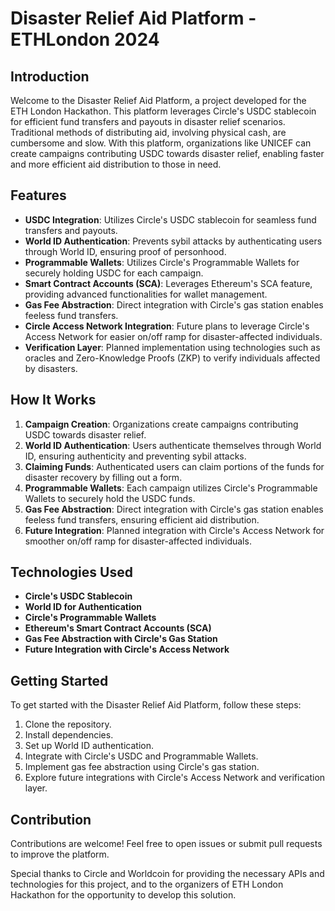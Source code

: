 # Disaster Relief Aid Platform - ETHLondon 2024

## Introduction

Welcome to the Disaster Relief Aid Platform, a project developed for the ETH London Hackathon. This platform leverages Circle's USDC stablecoin for efficient fund transfers and payouts in disaster relief scenarios. Traditional methods of distributing aid, involving physical cash, are cumbersome and slow. With this platform, organizations like UNICEF can create campaigns contributing USDC towards disaster relief, enabling faster and more efficient aid distribution to those in need.

## Features

- **USDC Integration**: Utilizes Circle's USDC stablecoin for seamless fund transfers and payouts.
- **World ID Authentication**: Prevents sybil attacks by authenticating users through World ID, ensuring proof of personhood.
- **Programmable Wallets**: Utilizes Circle's Programmable Wallets for securely holding USDC for each campaign.
- **Smart Contract Accounts (SCA)**: Leverages Ethereum's SCA feature, providing advanced functionalities for wallet management.
- **Gas Fee Abstraction**: Direct integration with Circle's gas station enables feeless fund transfers.
- **Circle Access Network Integration**: Future plans to leverage Circle's Access Network for easier on/off ramp for disaster-affected individuals.
- **Verification Layer**: Planned implementation using technologies such as oracles and Zero-Knowledge Proofs (ZKP) to verify individuals affected by disasters.

## How It Works

1. **Campaign Creation**: Organizations create campaigns contributing USDC towards disaster relief.
2. **World ID Authentication**: Users authenticate themselves through World ID, ensuring authenticity and preventing sybil attacks.
3. **Claiming Funds**: Authenticated users can claim portions of the funds for disaster recovery by filling out a form.
4. **Programmable Wallets**: Each campaign utilizes Circle's Programmable Wallets to securely hold the USDC funds.
5. **Gas Fee Abstraction**: Direct integration with Circle's gas station enables feeless fund transfers, ensuring efficient aid distribution.
6. **Future Integration**: Planned integration with Circle's Access Network for smoother on/off ramp for disaster-affected individuals.

## Technologies Used

- **Circle's USDC Stablecoin**
- **World ID for Authentication**
- **Circle's Programmable Wallets**
- **Ethereum's Smart Contract Accounts (SCA)**
- **Gas Fee Abstraction with Circle's Gas Station**
- **Future Integration with Circle's Access Network**

## Getting Started

To get started with the Disaster Relief Aid Platform, follow these steps:

1. Clone the repository.
2. Install dependencies.
3. Set up World ID authentication.
4. Integrate with Circle's USDC and Programmable Wallets.
5. Implement gas fee abstraction using Circle's gas station.
6. Explore future integrations with Circle's Access Network and verification layer.

## Contribution

Contributions are welcome! Feel free to open issues or submit pull requests to improve the platform.

Special thanks to Circle and Worldcoin for providing the necessary APIs and technologies for this project, and to the organizers of ETH London Hackathon for the opportunity to develop this solution.
